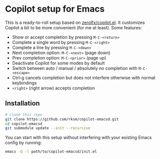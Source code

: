 # Copilot setup for Emacs

This is a ready-to-roll setup based on [zerolfx/copilot.el](https://github.com/zerolfx/copilot.el).
It customizes Copilot a bit to be more convenient (for me at least).
Some features:

- Show or accept completion by pressing `M-C-<return>`
- Complete a single word by pressing `M-C-<right>`
- Complete a line by pressing `M-C-<down>`
- Next completion option: `M-C-<next>` (page down)
- Prev completion option: `M-C-<prior>` (page up)
- Deactivate Copilot for some modes by default
- Switch between auto / manual / absolutely no completion with `M-C-<escape>`
- Ctrl-g cancels completion but does not interfere otherwise with normal keybindings
- `<right>` (right arrow) accepts completion

## Installation

```bash
# clone this repo
git clone https://github.com/rksm/copilot-emacsd.git
cd copilot-emacsd
git submodule update --init --recursive
```

You can start with this setup without interfering with your existing Emacs config by running:

```bash
emacs -Q -l path/to/copilot-emacsd/init.el
```
